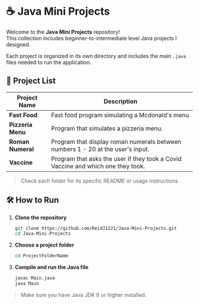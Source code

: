 # ☕ Java Mini Projects

Welcome to the **Java Mini Projects** repository!  
This collection includes beginner-to-intermediate level Java projects I designed.

Each project is organized in its own directory and includes the main `.java` files needed to run the application.

## 📁 Project List

| Project Name              | Description                                      |
|---------------------------|--------------------------------------------------|
| **Fast Food**             | Fast food program simulating a Mcdonald's menu   |
| **Pizzeria Menu**         | Program that simulates a pizzeria menu.          |
| **Roman Numeral**         | Program that display roman numerals between numbers 1 - 20 at the user's input.|
| **Vaccine**               | Program that asks the user if they took a Covid Vaccine and which one they took.|

> Check each folder for its specific README or usage instructions.

## 🛠️ How to Run

1. **Clone the repository**
   ```bash
   git clone https://github.com/ReidJ1221/Java-Mini-Projects.git
   cd Java-Mini-Projects
   ```

2. **Choose a project folder**
   ```bash
   cd ProjectFolderName
   ```

3. **Compile and run the Java file**
   ```bash
   javac Main.java
   java Main
   ```

> Make sure you have Java JDK 8 or higher installed.
